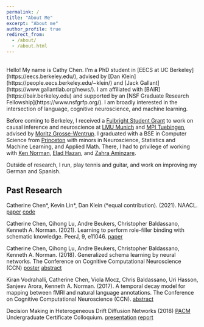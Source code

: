 ```yaml
---
permalink: /
title: "About Me"
excerpt: "About me"
author_profile: true
redirect_from:
  - /about/
  - /about.html
---
```

<br>
Hello! My name is Cathy Chen. I'm a PhD student in [EECS at UC Berkeley](https://eecs.berkeley.edu/), advised by [Dan Klein](https://people.eecs.berkeley.edu/~klein/) and [Jack Gallant](https://www.gallantlab.org/news/). I am affiliated with [BAIR](https://bair.berkeley.edu) and supported by an [NSF Graduate Research Fellowship](https://www.nsfgrfp.org/). I am broadly interested in the intersection of language, cognitive neuroscience, and machine learning.

Before coming to Berkeley, I received a [Fulbright Student Grant](https://us.fulbrightonline.org/) to work on causal inference and neuroscience at [LMU Munich](https://www.uni-muenchen.de/index.html) and [MPI Tuebingen](https://tuebingen.mpg.de/startseite/), advised by [Moritz Grosse-Wentrup](https://ni.cs.univie.ac.at/team/person/107192/). I graduated with a BSE in Computer Science from [Princeton](https://www.princeton.edu/) with minors in Neuroscience, Statistics and Machine Learning, and Applied Math. There, I had to privilege of working with [Ken Norman](https://compmem.princeton.edu), [Elad Hazan](https://www.cs.princeton.edu/~ehazan/), and [Zahra Aminzare](http://homepage.divms.uiowa.edu/~zaminzare/).

Outside of research, I run, play tennis and guitar, and work on improving my German and Spanish.

## Past Research
Catherine Chen*, Kevin Lin*, Dan Klein (*equal contribution). (2021). NAACL. [paper](https://arxiv.org/abs/2010.12813) [code](https://github.com/cchen23/ctp)

Catherine Chen, Qihong Lu, Andre Beukers, Christopher Baldassano, Kenneth A. Norman. (2021). Learning to perform role-filler binding with schematic knowledge. PeerJ, 9, e11046. [paper](https://peerj.com/articles/11046/)

Catherine Chen, Qihong Lu, Andre Beukers, Christopher Baldassano, Kenneth A. Norman. (2018). Generalized schema learning by neural networks. The Conference on Cognitive Computational Neuroscience (CCN) [poster](/images/thesis_ccn_poster.png) [abstract](https://ccneuro.org/2018/Papers/ViewPapers.asp?PaperNum=1036)

Kiran Vodrahalli, Catherine Chen, Viola Mocz, Chris Baldassano, Uri Hasson, Sanjeev Arora, Kenneth A. Norman. (2017). A temporal decay model for mapping between fMRI and natural language annotations. The Conference on Cognitive Computational Neuroscience (CCN). [abstract](https://www2.securecms.com/CCNeuro/docs-0/591d7d2668ed3f3154cce90a.pdf)

Decision Making in Heterogeneous Drift Diffusion Networks (2018) [PACM](https://www.pacm.princeton.edu) Undergraduate Certificate Colloquium. [presentation](https://github.com/cchen23/heterogeneous_DDM_networks/blob/master/slides.pdf) [report](https://github.com/cchen23/heterogeneous_DDM_networks/blob/master/written_report.pdf)
